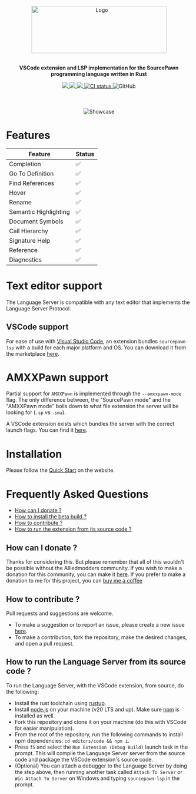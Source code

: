 <div align="center">
  <img width=367 height=128 src="https://raw.githubusercontent.com/Sarrus1/sourcepawn-vscode/main/images/sp-studio-full_512.png" alt="Logo">
  <br>
  <br>
  <p>
    <strong>VSCode extension and LSP implementation for the SourcePawn programming language written in Rust</strong>
  </p>
  <p style="margin-bottom: 0.5ex;">
    <a href="https://github.com/Sarrus1/sourcepawn-vscode/releases/">
      <img
        src="https://img.shields.io/visual-studio-marketplace/v/Sarrus.sourcepawn-vscode?include_prereleases"
        />
    </a>
    <a href="https://github.com/Sarrus1/sourcepawn-vscode/releases/latest">
      <img
        src="https://img.shields.io/visual-studio-marketplace/i/Sarrus.sourcepawn-vscode"
        />
    </a>
    <a href="https://github.com/Sarrus1/sourcepawn-vscode/releases/latest">
      <img
        src="https://img.shields.io/visual-studio-marketplace/d/Sarrus.sourcepawn-vscode"
        />
    </a>
    <a href="https://github.com/Sarrus1/sourcepawn-vscode/actions/workflows/ci.yml">
      <img
        alt="CI status"
        src="https://github.com/Sarrus1/sourcepawn-vscode/actions/workflows/ci.yml/badge.svg"
      />
    </a>
    <img alt="GitHub" src="https://img.shields.io/github/license/Sarrus1/sourcepawn-lsp">
  </p>
  <br>
  <br>
  <p>
    <img alt="Showcase" src="https://raw.githubusercontent.com/Sarrus1/sourcepawn-vscode/main/images/showcase-1.gif">
  </p>
</div>

# Features

<div align="center">
<table class="tg">
<thead>
  <tr>
    <th><span style="font-weight:bold"><b>Feature</b></span></th>
    <th><span style="font-weight:bold"><b>Status</b></span></th>
  </tr>
</thead>
<tbody>
  <tr>
    <td>Completion</td>
    <td>✅</td>
  </tr>
  <tr>
    <td>Go To Definition</td>
    <td>✅</td>
  </tr>
  <tr>
    <td>Find References</td>
    <td>✅</td>
  </tr>
  <tr>
    <td>Hover</td>
    <td>✅</td>
  </tr>
  <tr>
    <td>Rename</td>
    <td>✅</td>
  </tr>
  <tr>
    <td>Semantic Highlighting</td>
    <td>✅</td>
  </tr>
  <tr>
    <td>Document Symbols</td>
    <td>✅</td>
  </tr>
  <tr>
    <td>Call Hierarchy</td>
    <td>✅</td>
  </tr>
  <tr>
    <td>Signature Help</td>
    <td>✅</td>
  </tr>
  <tr>
    <td>Reference</td>
    <td>✅</td>
  </tr>
  <tr>
    <td>Diagnostics</td>
    <td>✅</td>
  </tr>
</tbody>
</table>
</div>

# Text editor support

The Language Server is compatible with any text editor that implements the Language Server Protocol.

## VSCode support

For ease of use with [Visual Studio Code](https://code.visualstudio.com/), an extension bundles `sourcepawn-lsp` with a build for each major platform and OS. You can download it from the marketplace [here](https://marketplace.visualstudio.com/items?itemName=Sarrus.sourcepawn-vscode).

# AMXXPawn support

Partial support for `AMXXPawn` is implemented through the `--amxxpawn-mode` flag. The only difference between, the "SourcePawn mode" and the "AMXXPawn mode" boils down to what file extension the server will be looking for (`.sp` vs `.sma`).

A VSCode extension exists which bundles the server with the correct launch flags. You can find it [here](https://marketplace.visualstudio.com/items?itemName=Sarrus.amxxpawn-vscode).

# Installation

Please follow the [Quick Start](https://sarrus1.github.io/sourcepawn-vscode/docs/quick-start) on the website.

# Frequently Asked Questions

- [How can I donate ?](#how-can-i-donate-)
- [How to install the beta build ?](#how-to-install-the-beta-build-)
- [How to contribute ?](#how-to-contribute-)
- [How to run the extension from its source code ?](#how-to-run-the-extension-from-its-source-code-)

## How can I donate ?

Thanks for considering this. But please remember that all of this wouldn't be possible without the Alliedmodders community. If you wish to make a donation for this community, you can make it [here](https://sourcemod.net/donate.php).
If you prefer to make a donation to me for this project, you can [buy me a coffee](https://www.buymeacoffee.com/sarrus)

## How to contribute ?

Pull requests and suggestions are welcome.

- To make a suggestion or to report an issue, please create a new issue [here](https://github.com/Sarrus1/sourcepawn-vscode/issues).
- To make a contribution, fork the repository, make the desired changes, and open a pull request.

## How to run the Language Server from its source code ?

To run the Language Server, with the VSCode extension, from source, do the following:

- Install the rust toolchain using [rustup](https://rustup.rs/).
- Install [node.js](https://nodejs.org) on your machine (v20 LTS and up). Make sure [npm](https://docs.npmjs.com/downloading-and-installing-node-js-and-npm/) is installed as well.
- Fork this repository and clone it on your machine (do this with VSCode for easier manipulation).
- From the root of the repository, run the following commands to install npm dependencies: `cd editors/code && npm i`.
- Press `f5` and select the `Run Extension (Debug Build)` launch task in the prompt. This will compile the Language Server server from the source code and package the VSCode extension's source code.
- (Optional) You can attach a debugger to the Language Server by doing the step above, then running another task called `Attach To Server` or `Win Attach To Server` on Windows and typing `sourcepawn-lsp` in the prompt.
